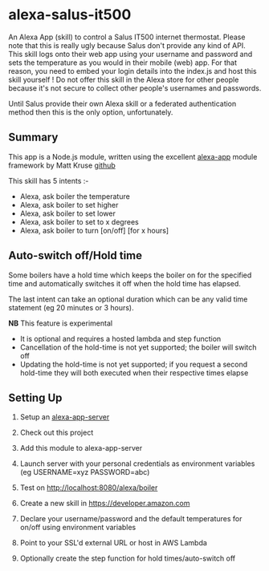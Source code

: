 # alexa-salus-it500

An Alexa App (skill) to control a Salus IT500 internet thermostat. Please note that this is really ugly because Salus don't provide any kind of API. This skill logs onto their web app using your username and password and sets the temperature as you would in their mobile (web) app. For that reason, you need to embed your login details into the index.js and host this skill yourself ! Do not offer this skill in the Alexa store for other people because it's not secure to collect other people's usernames and passwords.

Until Salus provide their own Alexa skill or a federated authentication method then this is the only option, unfortunately.

## Summary

This app is a Node.js module, written using the excellent [alexa-app](https://www.npmjs.com/package/alexa-app) module framework by Matt Kruse [github](https://github.com/matt-kruse/alexa-app-server/blob/master/README.md)

This skill has 5 intents :-

* Alexa, ask boiler the temperature
* Alexa, ask boiler to set higher
* Alexa, ask boiler to set lower
* Alexa, ask boiler to set to x degrees
* Alexa, ask boiler to turn [on/off] [for x hours]

## Auto-switch off/Hold time

Some boilers have a hold time which keeps the boiler on for the specified time and automatically switches it off when the hold time has elapsed.

The last intent can take an optional duration which can be any valid time statement (eg 20 minutes or 3 hours).

**NB** This feature is experimental

* It is optional and requires a hosted lambda and step function
* Cancellation of the hold-time is not yet supported; the boiler will switch off
* Updating the hold-time is not yet supported; if you request a second hold-time they will both executed when their respective times elapse

## Setting Up

1. Setup an [alexa-app-server](https://github.com/matt-kruse/alexa-app-server)

1. Check out this project

1. Add this module to alexa-app-server

1. Launch server with your personal credentials as environment variables (eg USERNAME=xyz PASSWORD=abc)

1. Test on <http://localhost:8080/alexa/boiler>

1. Create a new skill in <https://developer.amazon.com>

1. Declare your username/password and the default temperatures for on/off using environment variables

1. Point to your SSL'd external URL or host in AWS Lambda

1. Optionally create the step function for hold times/auto-switch off